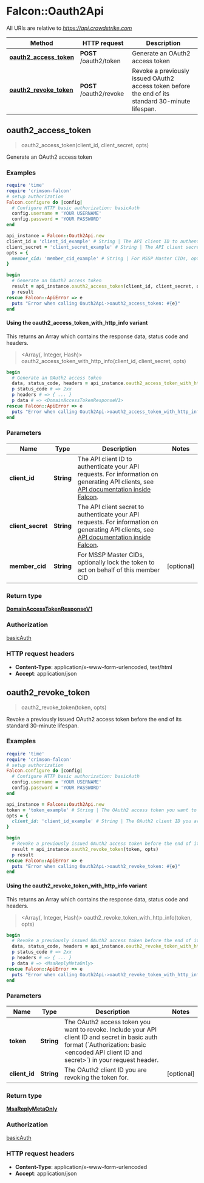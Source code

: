 # Falcon::Oauth2Api

All URIs are relative to *https://api.crowdstrike.com*

| Method | HTTP request | Description |
| ------ | ------------ | ----------- |
| [**oauth2_access_token**](Oauth2Api.md#oauth2_access_token) | **POST** /oauth2/token | Generate an OAuth2 access token |
| [**oauth2_revoke_token**](Oauth2Api.md#oauth2_revoke_token) | **POST** /oauth2/revoke | Revoke a previously issued OAuth2 access token before the end of its standard 30-minute lifespan. |


## oauth2_access_token

> <DomainAccessTokenResponseV1> oauth2_access_token(client_id, client_secret, opts)

Generate an OAuth2 access token

### Examples

```ruby
require 'time'
require 'crimson-falcon'
# setup authorization
Falcon.configure do |config|
  # Configure HTTP basic authorization: basicAuth
  config.username = 'YOUR USERNAME'
  config.password = 'YOUR PASSWORD'
end

api_instance = Falcon::Oauth2Api.new
client_id = 'client_id_example' # String | The API client ID to authenticate your API requests. For information on generating API clients, see [API documentation inside Falcon](https://falcon.crowdstrike.com/support/documentation/1/crowdstrike-api-introduction-for-developers).
client_secret = 'client_secret_example' # String | The API client secret to authenticate your API requests. For information on generating API clients, see [API documentation inside Falcon](https://falcon.crowdstrike.com/support/documentation/1/crowdstrike-api-introduction-for-developers).
opts = {
  member_cid: 'member_cid_example' # String | For MSSP Master CIDs, optionally lock the token to act on behalf of this member CID
}

begin
  # Generate an OAuth2 access token
  result = api_instance.oauth2_access_token(client_id, client_secret, opts)
  p result
rescue Falcon::ApiError => e
  puts "Error when calling Oauth2Api->oauth2_access_token: #{e}"
end
```

#### Using the oauth2_access_token_with_http_info variant

This returns an Array which contains the response data, status code and headers.

> <Array(<DomainAccessTokenResponseV1>, Integer, Hash)> oauth2_access_token_with_http_info(client_id, client_secret, opts)

```ruby
begin
  # Generate an OAuth2 access token
  data, status_code, headers = api_instance.oauth2_access_token_with_http_info(client_id, client_secret, opts)
  p status_code # => 2xx
  p headers # => { ... }
  p data # => <DomainAccessTokenResponseV1>
rescue Falcon::ApiError => e
  puts "Error when calling Oauth2Api->oauth2_access_token_with_http_info: #{e}"
end
```

### Parameters

| Name | Type | Description | Notes |
| ---- | ---- | ----------- | ----- |
| **client_id** | **String** | The API client ID to authenticate your API requests. For information on generating API clients, see [API documentation inside Falcon](https://falcon.crowdstrike.com/support/documentation/1/crowdstrike-api-introduction-for-developers). |  |
| **client_secret** | **String** | The API client secret to authenticate your API requests. For information on generating API clients, see [API documentation inside Falcon](https://falcon.crowdstrike.com/support/documentation/1/crowdstrike-api-introduction-for-developers). |  |
| **member_cid** | **String** | For MSSP Master CIDs, optionally lock the token to act on behalf of this member CID | [optional] |

### Return type

[**DomainAccessTokenResponseV1**](DomainAccessTokenResponseV1.md)

### Authorization

[basicAuth](../README.md#basicAuth)

### HTTP request headers

- **Content-Type**: application/x-www-form-urlencoded, text/html
- **Accept**: application/json


## oauth2_revoke_token

> <MsaReplyMetaOnly> oauth2_revoke_token(token, opts)

Revoke a previously issued OAuth2 access token before the end of its standard 30-minute lifespan.

### Examples

```ruby
require 'time'
require 'crimson-falcon'
# setup authorization
Falcon.configure do |config|
  # Configure HTTP basic authorization: basicAuth
  config.username = 'YOUR USERNAME'
  config.password = 'YOUR PASSWORD'
end

api_instance = Falcon::Oauth2Api.new
token = 'token_example' # String | The OAuth2 access token you want to revoke.  Include your API client ID and secret in basic auth format (`Authorization: basic <encoded API client ID and secret>`) in your request header.
opts = {
  client_id: 'client_id_example' # String | The OAuth2 client ID you are revoking the token for.
}

begin
  # Revoke a previously issued OAuth2 access token before the end of its standard 30-minute lifespan.
  result = api_instance.oauth2_revoke_token(token, opts)
  p result
rescue Falcon::ApiError => e
  puts "Error when calling Oauth2Api->oauth2_revoke_token: #{e}"
end
```

#### Using the oauth2_revoke_token_with_http_info variant

This returns an Array which contains the response data, status code and headers.

> <Array(<MsaReplyMetaOnly>, Integer, Hash)> oauth2_revoke_token_with_http_info(token, opts)

```ruby
begin
  # Revoke a previously issued OAuth2 access token before the end of its standard 30-minute lifespan.
  data, status_code, headers = api_instance.oauth2_revoke_token_with_http_info(token, opts)
  p status_code # => 2xx
  p headers # => { ... }
  p data # => <MsaReplyMetaOnly>
rescue Falcon::ApiError => e
  puts "Error when calling Oauth2Api->oauth2_revoke_token_with_http_info: #{e}"
end
```

### Parameters

| Name | Type | Description | Notes |
| ---- | ---- | ----------- | ----- |
| **token** | **String** | The OAuth2 access token you want to revoke.  Include your API client ID and secret in basic auth format (&#x60;Authorization: basic &lt;encoded API client ID and secret&gt;&#x60;) in your request header. |  |
| **client_id** | **String** | The OAuth2 client ID you are revoking the token for. | [optional] |

### Return type

[**MsaReplyMetaOnly**](MsaReplyMetaOnly.md)

### Authorization

[basicAuth](../README.md#basicAuth)

### HTTP request headers

- **Content-Type**: application/x-www-form-urlencoded
- **Accept**: application/json

